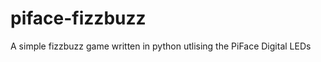 piface-fizzbuzz
===============

A simple fizzbuzz game written in python utlising the PiFace Digital LEDs
